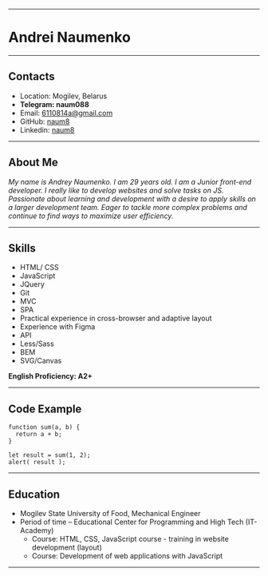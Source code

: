 ****
# Andrei Naumenko 
****
## Contacts 
* Location: Mogilev, Belarus
* **Telegram: naum088**
* Email: 6110814a@gmail.com
* GitHub: [naum8](https://github.com/naum88)
* Linkedin: [naum8](https://www.linkedin.com/in/andrei-naumenko-63766921b/)
****
## About Me
_My name is Andrey Naumenko. I am 29 years old. I am a Junior front-end developer. I really like to develop websites and solve tasks on JS. Passionate about learning and development with a desire to apply skills on a larger development team. Eager to tackle more complex problems and continue to find ways to maximize user efficiency._
****
## Skills
* HTML/ CSS
* JavaScript 
* JQuery
* Git
* MVC
* SPA
* Practical experience in cross-browser and adaptive layout
* Experience with Figma
* API
* Less/Sass
* BEM
* SVG/Canvas

**English Proficiency: A2+**
****

## Code Example
```
function sum(a, b) {
  return a + b;
}

let result = sum(1, 2);
alert( result );
```
****
## Education
* Mogilev State University of Food, Mechanical Engineer
* Period of time – Educational Center for Programming and High Tech
(IT-Academy)
   + Course: HTML, CSS, JavaScript course - training in website development (layout)
   + Course: Development of web applications with JavaScript
****